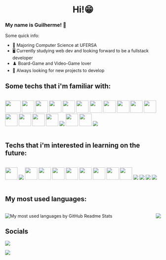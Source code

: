 <h1 align="center">
  Hi!😁
</h1>

### My name is Guilherme! 🙂

Some quick info:

- 📖 Majoring Computer Science at UFERSA
- 🖥️ Currently studying web dev and looking forward to be a fullstack developer
- ♟️ Board-Game and Video-Game lover
- 🤯 Always looking for new projects to develop

## Some techs that i'm familiar with:

<div style="display: inline_block"><br>
<img src="https://cdn.jsdelivr.net/gh/devicons/devicon/icons/linux/linux-original.svg" height="40" width="50"/>
<img src="https://cdn.jsdelivr.net/gh/devicons/devicon/icons/javascript/javascript-original.svg" height="40" width="40"/>
<img src="https://cdn.jsdelivr.net/gh/devicons/devicon/icons/typescript/typescript-original.svg" height="40" width="40"/>
<img src="https://cdn.jsdelivr.net/gh/devicons/devicon/icons/html5/html5-original.svg" height="40" width="40" />
<img src="https://cdn.jsdelivr.net/gh/devicons/devicon/icons/css3/css3-original.svg" height="40" width="40" />
<img src="https://cdn.jsdelivr.net/gh/devicons/devicon/icons/tailwindcss/tailwindcss-plain.svg" height="40" width="40"/>
<img src="https://cdn.jsdelivr.net/gh/devicons/devicon/icons/react/react-original.svg" height="40" width="40"/>
<img src="https://cdn.jsdelivr.net/gh/devicons/devicon/icons/nextjs/nextjs-original.svg" height="40" width="40" />
<img src="https://cdn.jsdelivr.net/gh/devicons/devicon/icons/express/express-original.svg" height="40" width="40"/>
<img src="https://cdn.jsdelivr.net/gh/devicons/devicon/icons/nodejs/nodejs-original.svg" height="40" width="40"/>
<img src="https://cdn.jsdelivr.net/gh/devicons/devicon/icons/spring/spring-original.svg" height="40" width="40"/>
<img src="https://cdn.jsdelivr.net/gh/devicons/devicon/icons/discordjs/discordjs-original.svg" height="40" width="40"/>
<img src="https://cdn.jsdelivr.net/gh/devicons/devicon/icons/cplusplus/cplusplus-original.svg" height="40" width="40"/>
<img src="https://cdn.jsdelivr.net/gh/devicons/devicon/icons/java/java-original.svg" height="40" width="40"/>
<img src="https://cdn.jsdelivr.net/gh/devicons/devicon/icons/postgresql/postgresql-original.svg" height="40" width="40"/>
<img src="https://cdn.jsdelivr.net/gh/devicons/devicon/icons/elm/elm-original.svg" />
<img src="https://cdn.jsdelivr.net/gh/devicons/devicon/icons/python/python-original.svg" height="40" width="40" />
<img src="https://cdn.jsdelivr.net/gh/devicons/devicon/icons/figma/figma-original.svg" height="40" width="40"/>
<img src="https://cdn.jsdelivr.net/gh/devicons/devicon/icons/bootstrap/bootstrap-original.svg" />
          
          

</div>
<br>

## Techs that i'm interested in learning on the future:

<div style="display: inline_block"><br>
<img src="https://cdn.jsdelivr.net/gh/devicons/devicon/icons/docker/docker-original.svg" height="40" width="40"/>
<img src="https://cdn.jsdelivr.net/gh/devicons/devicon/icons/socketio/socketio-original.svg" />
<img src="https://cdn.jsdelivr.net/gh/devicons/devicon/icons/django/django-plain.svg" height="40" width="40"/>
<img src="https://cdn.jsdelivr.net/gh/devicons/devicon/icons/dart/dart-original.svg" height="40" width="40"/>
<img src="https://cdn.jsdelivr.net/gh/devicons/devicon/icons/flutter/flutter-original.svg" height="40" width="40"/>
<img src="https://cdn.jsdelivr.net/gh/devicons/devicon/icons/lua/lua-original.svg" height="40" width="40"/>
<img src="https://cdn.jsdelivr.net/gh/devicons/devicon/icons/mongodb/mongodb-original.svg" height="40" width="40"/>
<img src="https://cdn.jsdelivr.net/gh/devicons/devicon/icons/rails/rails-original-wordmark.svg" height="40" width="40"/>
<img src="https://cdn.jsdelivr.net/gh/devicons/devicon/icons/ruby/ruby-original.svg" height="40" width="40"/>
<img src="https://cdn.jsdelivr.net/gh/devicons/devicon/icons/rust/rust-plain.svg" height="40" width="40"/>
<img src="https://cdn.jsdelivr.net/gh/devicons/devicon/icons/amazonwebservices/amazonwebservices-original.svg" />
<img src="https://cdn.jsdelivr.net/gh/devicons/devicon/icons/denojs/denojs-original.svg" />
<img src="https://cdn.jsdelivr.net/gh/devicons/devicon/icons/elixir/elixir-original.svg" />
<img src="https://cdn.jsdelivr.net/gh/devicons/devicon/icons/go/go-original.svg" />
          
          

</div>
<br>

## My most used languages:

<br>
<img align="right" src="https://user-images.githubusercontent.com/62029246/201469294-551ab571-1ffd-4192-845d-11411666146b.gif">

<img alt="My most used languages by GitHub Readme Stats" src="https://github-readme-stats.vercel.app/api/top-langs/?username=guilermmm&langs_count=10&theme=dracula&layout=compact" />
<br>

## Socials

<div style="display: inline_block">
<a href="mailto:guilherme.r.a.melo@gmail.com"><img src="https://img.shields.io/badge/Gmail-D14836?style=for-the-badge&logo=gmail&logoColor=white"/></a>

<a href="https://www.linkedin.com/in/guilhermeric/"><img src="https://img.shields.io/badge/LinkedIn-0077B5?style=for-the-badge&logo=linkedin&logoColor=white"></a>
</div>
